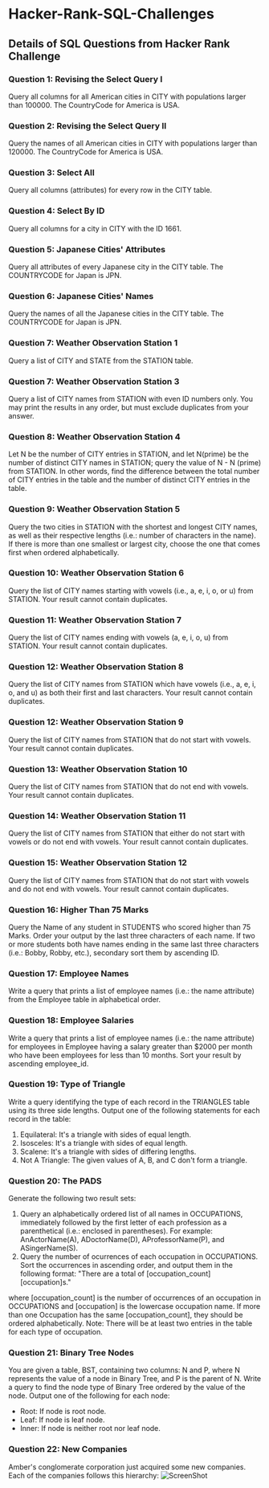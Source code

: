 # Hacker-Rank-SQL-Challenges
## Details of SQL Questions from Hacker Rank Challenge
### Question 1: Revising the Select Query I
Query all columns for all American cities in CITY with populations larger than 100000. The CountryCode for America is USA.

### Question 2: Revising the Select Query II
Query the names of all American cities in CITY with populations larger than 120000. The CountryCode for America is USA.

### Question 3: Select All
Query all columns (attributes) for every row in the CITY table.

### Question 4: Select By ID
Query all columns for a city in CITY with the ID 1661.

### Question 5: Japanese Cities' Attributes
Query all attributes of every Japanese city in the CITY table. The COUNTRYCODE for Japan is JPN.

### Question 6: Japanese Cities' Names
Query the names of all the Japanese cities in the CITY table. The COUNTRYCODE for Japan is JPN.

### Question 7: Weather Observation Station 1
Query a list of CITY and STATE from the STATION table.

### Question 7: Weather Observation Station 3
Query a list of CITY names from STATION with even ID numbers only. You may print the results in any order, but must exclude duplicates from your answer.

### Question 8: Weather Observation Station 4
Let N be the number of CITY entries in STATION, and let N(prime) be the number of distinct CITY names in STATION; query the value of N - N (prime) from STATION. In other words, find the difference between the total number of CITY entries in the table and the number of distinct CITY entries in the table.

### Question 9: Weather Observation Station 5
Query the two cities in STATION with the shortest and longest CITY names, as well as their respective lengths (i.e.: number of characters in the name). If there is more than one smallest or largest city, choose the one that comes first when ordered alphabetically.

### Question 10: Weather Observation Station 6
Query the list of CITY names starting with vowels (i.e., a, e, i, o, or u) from STATION. Your result cannot contain duplicates.

### Question 11: Weather Observation Station 7
Query the list of CITY names ending with vowels (a, e, i, o, u) from STATION. Your result cannot contain duplicates.

### Question 12: Weather Observation Station 8
Query the list of CITY names from STATION which have vowels (i.e., a, e, i, o, and u) as both their first and last characters. Your result cannot contain duplicates.

### Question 12: Weather Observation Station 9
Query the list of CITY names from STATION that do not start with vowels. Your result cannot contain duplicates.

### Question 13: Weather Observation Station 10
Query the list of CITY names from STATION that do not end with vowels. Your result cannot contain duplicates.

### Question 14: Weather Observation Station 11
Query the list of CITY names from STATION that either do not start with vowels or do not end with vowels. Your result cannot contain duplicates.

### Question 15: Weather Observation Station 12
Query the list of CITY names from STATION that do not start with vowels and do not end with vowels. Your result cannot contain duplicates.

### Question 16: Higher Than 75 Marks
Query the Name of any student in STUDENTS who scored higher than 75 Marks. Order your output by the last three characters of each name. If two or more students both have names ending in the same last three characters (i.e.: Bobby, Robby, etc.), secondary sort them by ascending ID.

### Question 17: Employee Names
Write a query that prints a list of employee names (i.e.: the name attribute) from the Employee table in alphabetical order.

### Question 18: Employee Salaries
Write a query that prints a list of employee names (i.e.: the name attribute) for employees in Employee having a salary greater than   $2000 per month who have been employees for less than 10 months. Sort your result by ascending employee_id.

### Question 19: Type of Triangle
Write a query identifying the type of each record in the TRIANGLES table using its three side lengths. Output one of the following statements for each record in the table:
  1. Equilateral: It's a triangle with  sides of equal length.
  2. Isosceles: It's a triangle with  sides of equal length.
  3. Scalene: It's a triangle with  sides of differing lengths.
  4. Not A Triangle: The given values of A, B, and C don't form a triangle.

### Question 20: The PADS
Generate the following two result sets:
  1. Query an alphabetically ordered list of all names in OCCUPATIONS, immediately followed by the first letter of each profession as a parenthetical (i.e.: enclosed in parentheses). For example: AnActorName(A), ADoctorName(D), AProfessorName(P), and ASingerName(S).
  2. Query the number of ocurrences of each occupation in OCCUPATIONS. Sort the occurrences in ascending order, and output them in the following format: "There are a total of [occupation_count] [occupation]s."

where [occupation_count] is the number of occurrences of an occupation in OCCUPATIONS and [occupation] is the lowercase occupation name. If more than one Occupation has the same [occupation_count], they should be ordered alphabetically.
Note: There will be at least two entries in the table for each type of occupation.

### Question 21: Binary Tree Nodes
You are given a table, BST, containing two columns: N and P, where N represents the value of a node in Binary Tree, and P is the parent of N.
Write a query to find the node type of Binary Tree ordered by the value of the node. Output one of the following for each node:
  * Root: If node is root node.
  * Leaf: If node is leaf node.
  * Inner: If node is neither root nor leaf node.
 
### Question 22: New Companies
Amber's conglomerate corporation just acquired some new companies. Each of the companies follows this hierarchy: 
![ScreenShot](https://s3.amazonaws.com/hr-challenge-images/19505/1458531031-249df3ae87-ScreenShot2016-03-21at8.59.56AM.png)
 
